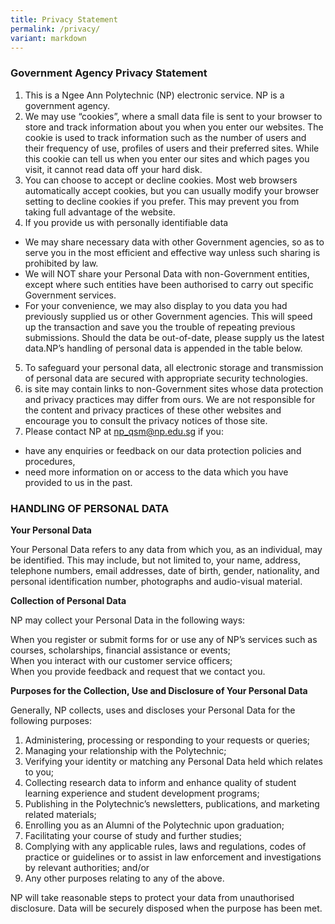 ```yaml
---
title: Privacy Statement
permalink: /privacy/
variant: markdown
---
```

### **Government Agency Privacy Statement**

1.  This is a Ngee Ann Polytechnic (NP) electronic service. NP is a government agency.
2.  We may use “cookies”, where a small data file is sent to your browser to store and track information about you when you enter our websites. The cookie is used to track information such as the number of users and their frequency of use, profiles of users and their preferred sites. While this cookie can tell us when you enter our sites and which pages you visit, it cannot read data off your hard disk.
3.  You can choose to accept or decline cookies. Most web browsers automatically accept cookies, but you can usually modify your browser setting to decline cookies if you prefer. This may prevent you from taking full advantage of the website.
4.  If you provide us with personally identifiable data  
* We may share necessary data with other Government agencies, so as to serve you in the most efficient and effective way unless such sharing is prohibited by law.
* We will NOT share your Personal Data with non-Government entities, except where such entities have been authorised to carry out specific Government services.
* For your convenience, we may also display to you data you had previously supplied us or other Government agencies. This will speed up the transaction and save you the trouble of repeating previous submissions. Should the data be out-of-date, please supply us the latest data.NP’s handling of personal data is appended in the table below.
5.  To safeguard your personal data, all electronic storage and transmission of personal data are secured with appropriate security technologies.
6.  is site may contain links to non-Government sites whose data protection and privacy practices may differ from ours. We are not responsible for the content and privacy practices of these other websites and encourage you to consult the privacy notices of those site.
7.  Please contact NP at [np\_qsm@np.edu.sg](mailto:np_qsm@np.edu.sg) if you:  
* have any enquiries or feedback on our data protection policies and procedures,
* need more information on or access to the data which you have provided to us in the past.

### HANDLING OF PERSONAL DATA

**Your Personal Data**

Your Personal Data refers to any data from which you, as an individual, may be identified. This may include, but not limited to, your name, address, telephone numbers, email addresses, date of birth, gender, nationality, and personal identification number, photographs and audio-visual material.

**Collection of Personal Data**

NP may collect your Personal Data in the following ways:

When you register or submit forms for or use any of NP’s services such as courses, scholarships, financial assistance or events;  
When you interact with our customer service officers;  
When you provide feedback and request that we contact you.

**Purposes for the Collection, Use and Disclosure of Your Personal Data**

Generally, NP collects, uses and discloses your Personal Data for the following purposes:

1.  Administering, processing or responding to your requests or queries;
2.  Managing your relationship with the Polytechnic;
3.  Verifying your identity or matching any Personal Data held which relates to you;
4.  Collecting research data to inform and enhance quality of student learning experience and student development programs;
5.  Publishing in the Polytechnic’s newsletters, publications, and marketing related materials;
6.  Enrolling you as an Alumni of the Polytechnic upon graduation;
7.  Facilitating your course of study and further studies;
8.  Complying with any applicable rules, laws and regulations, codes of practice or guidelines or to assist in law enforcement and investigations by relevant authorities; and/or
9.  Any other purposes relating to any of the above.

NP will take reasonable steps to protect your data from unauthorised disclosure. Data will be securely disposed when the purpose has been met.